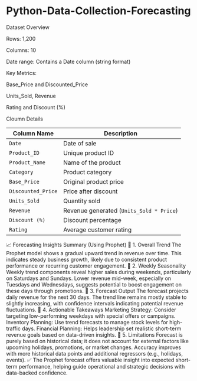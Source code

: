 # Python-Data-Collection-Forecasting
Dataset Overview

Rows: 1,200

Columns: 10

Date range: Contains a Date column (string format)

Key Metrics:

Base_Price and Discounted_Price

Units_Sold, Revenue

Rating and Discount (%)

Cloumn Details

| Column Name        | Description                              |
| ------------------ | ---------------------------------------- |
| `Date`             | Date of sale                             |
| `Product_ID`       | Unique product ID                        |
| `Product_Name`     | Name of the product                      |
| `Category`         | Product category                         |
| `Base_Price`       | Original product price                   |
| `Discounted_Price` | Price after discount                     |
| `Units_Sold`       | Quantity sold                            |
| `Revenue`          | Revenue generated (`Units_Sold * Price`) |
| `Discount (%)`     | Discount percentage                      |
| `Rating`           | Average customer rating                  |

📈 Forecasting Insights Summary (Using Prophet)
🔹 1. Overall Trend
The Prophet model shows a gradual upward trend in revenue over time.
This indicates steady business growth, likely due to consistent product performance or recurring customer engagement.
🔹 2. Weekly Seasonality
Weekly trend components reveal higher sales during weekends, particularly on Saturdays and Sundays.
Lower revenue mid-week, especially on Tuesdays and Wednesdays, suggests potential to boost engagement on these days through promotions.
🔹 3. Forecast Output
The forecast projects daily revenue for the next 30 days.
The trend line remains mostly stable to slightly increasing, with confidence intervals indicating potential revenue fluctuations.
🔹 4. Actionable Takeaways
Marketing Strategy: Consider targeting low-performing weekdays with special offers or campaigns.
Inventory Planning: Use trend forecasts to manage stock levels for high-traffic days.
Financial Planning: Helps leadership set realistic short-term revenue goals based on data-driven insights.
🔹 5. Limitations
Forecast is purely based on historical data; it does not account for external factors like upcoming holidays, promotions, or market changes.
Accuracy improves with more historical data points and additional regressors (e.g., holidays, events).
✅ The Prophet forecast offers valuable insight into expected short-term performance, helping guide operational and strategic decisions with data-backed confidence.
